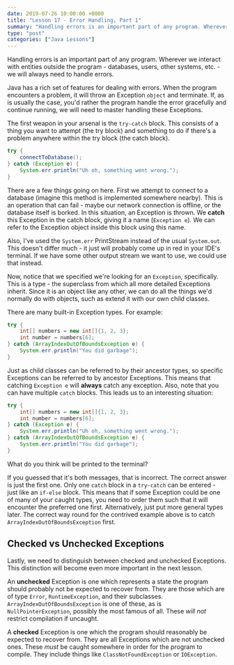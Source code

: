 ```yaml
---
date: 2019-07-26 10:00:00 +0000
title: "Lesson 17 - Error Handling, Part 1"
summary: "Handling errors is an important part of any program. Wherever we interact with entities outside the program - databases, users, other systems, etc. - we will always need to handle errors."
type: "post"
categories: ["Java Lessons"]
---
```


Handling errors is an important part of any program. Wherever we interact with entities outside the program - databases, users, other systems, etc. - we will always need to handle errors.

Java has a rich set of features for dealing with errors. When the program encounters a problem, it will throw an Exception `object` and terminate. If, as is usually the case, you'd rather the program handle the error gracefully and continue running, we will need to master handling these Exceptions.

The first weapon in your arsenal is the `try-catch` block. This consists of a thing you want to attempt (the try block) and something to do if there's a problem anywhere within the try block (the catch block).

```java
try {
    connectToDatabase();
} catch (Exception e) {
    System.err.println("Uh oh, something went wrong.");
}
```

There are a few things going on here. First we attempt to connect to a database (imagine this method is implemented somewhere nearby). This is an operation that can fail - maybe our network connection is offline, or the database itself is borked. In this situation, an Exception is thrown. We **catch** this Exception in the catch block, giving it a name (`Exception e`). We can refer to the Exception object inside this block using this name.

Also, I've used the `System.err` PrintStream instead of the usual `System.out`. This doesn't differ much - it just will probably come up in red in your IDE's terminal. If we have some other output stream we want to use, we could use that instead.

Now, notice that we specified we're looking for an `Exception`, specifically. This is a type - the superclass from which all more detailed Exceptions inherit. Since it is an object like any other, we can do all the things we'd normally do with objects, such as extend it with our own child classes.

There are many built-in Exception types. For example:

```java
try {
    int[] numbers = new int[]{1, 2, 3};
    int number = numbers[6];
} catch (ArrayIndexOutOfBoundsException e) {
    System.err.println("You did garbage");
}
```

Just as child classes can be referred to by their ancestor types, so specific Exceptions can be referred to by ancestor Exceptions. This means that catching `Exception e` will **always** catch any exception. Also, note that you can have multiple `catch` blocks. This leads us to an interesting situation:

```java
try {
    int[] numbers = new int[]{1, 2, 3};
    int number = numbers[6];
} catch (Exception e) {
    System.err.println("Uh oh, something went wrong.");
} catch (ArrayIndexOutOfBoundsException e) {
    System.err.println("You did garbage");
}
```

What do you think will be printed to the terminal?

If you guessed that it's both messages, that is incorrect. The correct answer is just the first one. Only one `catch` block in a `try-catch` can be entered - just like an `if-else` block. This means that if some Exception could be one of many of your caught types, you need to order them such that it will encounter the preferred one first. Alternatively, just put more general types later. The correct way round for the contrived example above is to catch `ArrayIndexOutOfBoundsException` first.

## Checked vs Unchecked Exceptions

Lastly, we need to distinguish between checked and unchecked Exceptions. This distinction will become even more important in the next lesson.

An **unchecked** Exception is one which represents a state the program should probably not be expected to recover from. They are those which are of type `Error`, `RuntimeException`, and their subclasses. `ArrayIndexOutOfBoundsException` is one of these, as is `NullPointerException`, possibly the most famous of all. These *will not* restrict compilation if uncaught.

A **checked** Exception is one which the program should reasonably be expected to recover from. They are all Exceptions which are not unchecked ones. These *must* be caught somewhere in order for the program to compile. They include things like `ClassNotFoundException` or `IOException`.
